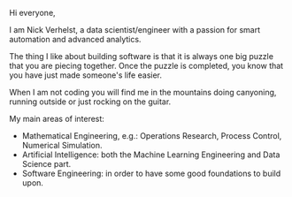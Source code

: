 Hi everyone,

I am Nick Verhelst, a data scientist/engineer with a passion for smart automation and advanced analytics.

The thing I like about building software is that it is always one big puzzle that you are piecing together. Once the puzzle is completed, you know that you have just made someone's life easier.

When I am not coding you will find me in the mountains doing canyoning, running outside or just rocking on the guitar.

My main areas of interest:
- Mathematical Engineering, e.g.: Operations Research, Process Control, Numerical Simulation.
- Artificial Intelligence: both the Machine Learning Engineering and Data Science part.
- Software Engineering: in order to have some good foundations to build upon.

<!---
NickVerhelst/NickVerhelst is a ✨ special ✨ repository because its `README.md` (this file) appears on your GitHub profile.
You can click the Preview link to take a look at your changes.
--->
